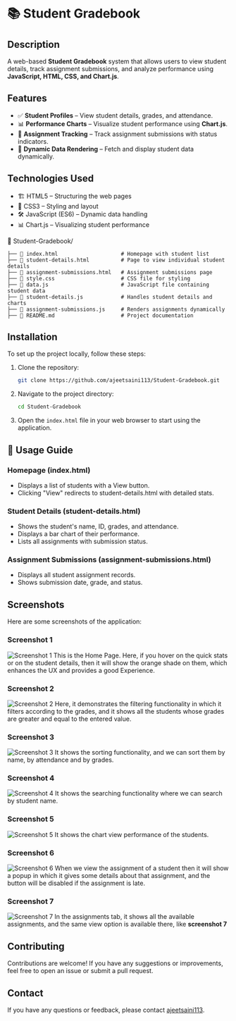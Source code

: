 # 📚 Student Gradebook

## Description

A web-based **Student Gradebook** system that allows users to view student details, track assignment submissions, and analyze performance using **JavaScript, HTML, CSS, and Chart.js**.

## Features

- ✅ **Student Profiles** – View student details, grades, and attendance.
- 📊 **Performance Charts** – Visualize student performance using **Chart.js**.
- 📝 **Assignment Tracking** – Track assignment submissions with status indicators.
- 🔄 **Dynamic Data Rendering** – Fetch and display student data dynamically.

## Technologies Used

- 🏗 HTML5 – Structuring the web pages
- 🎨 CSS3 – Styling and layout
- 🛠 JavaScript (ES6) – Dynamic data handling
- 📊 Chart.js – Visualizing student performance

📁 Student-Gradebook/
```
├── 📄 index.html                    # Homepage with student list
├── 📄 student-details.html          # Page to view individual student details
├── 📄 assignment-submissions.html   # Assignment submissions page
├── 📄 style.css                     # CSS file for styling
├── 📄 data.js                       # JavaScript file containing student data
├── 📄 student-details.js            # Handles student details and charts
├── 📄 assignment-submissions.js     # Renders assignments dynamically
├── 📄 README.md                     # Project documentation
```

## Installation

To set up the project locally, follow these steps:

1. Clone the repository:
    ```bash
    git clone https://github.com/ajeetsaini113/Student-Gradebook.git
    ```
2. Navigate to the project directory:
    ```bash
    cd Student-Gradebook
    ```
3. Open the `index.html` file in your web browser to start using the application.

## 📝 Usage Guide

### Homepage (index.html)
- Displays a list of students with a View button.
- Clicking "View" redirects to student-details.html with detailed stats.

### Student Details (student-details.html)
- Shows the student's name, ID, grades, and attendance.
- Displays a bar chart of their performance.
- Lists all assignments with submission status.

### Assignment Submissions (assignment-submissions.html)
- Displays all student assignment records.
- Shows submission date, grade, and status.

## Screenshots

Here are some screenshots of the application:

### Screenshot 1
![Screenshot 1](https://github.com/ajeetsaini113/Student-Gradebook/blob/main/ScreenShots/Screenshot%20(100).png)
This is the Home Page. Here, if you hover on the quick stats or on the student details, then it will show the orange shade on them, which enhances the UX and provides a good Experience.

### Screenshot 2
![Screenshot 2](https://github.com/ajeetsaini113/Student-Gradebook/blob/main/ScreenShots/Screenshot%20(105).png)
Here, it demonstrates the filtering functionality in which it filters according to the grades, and it shows all the students whose grades are greater and equal to the entered value.

### Screenshot 3
![Screenshot 3](https://github.com/ajeetsaini113/Student-Gradebook/blob/main/ScreenShots/Screenshot%20(106).png)
It shows the sorting functionality, and we can sort them by name, by attendance and by grades.

### Screenshot 4
![Screenshot 4](https://github.com/ajeetsaini113/Student-Gradebook/blob/main/ScreenShots/Screenshot%20(107).png)
It shows the searching functionality where we can search by student name.

### Screenshot 5
![Screenshot 5](https://github.com/ajeetsaini113/Student-Gradebook/blob/main/ScreenShots/Screenshot%20(109).png)
It shows the chart view performance of the students.

### Screenshot 6
![Screenshot 6](https://github.com/ajeetsaini113/Student-Gradebook/blob/main/ScreenShots/Screenshot%20(110).png)
When we view the assignment of a student then it will show a popup in which it gives some details about that assignment, and the button will be disabled if the assignment is late.

### Screenshot 7
![Screenshot 7](https://github.com/ajeetsaini113/Student-Gradebook/blob/main/ScreenShots/Screenshot%20(104).png)
In the assignments tab, it shows all the available assignments, and the same view option is available there, like **screenshot 7**
## Contributing

Contributions are welcome! If you have any suggestions or improvements, feel free to open an issue or submit a pull request.

## Contact

If you have any questions or feedback, please contact [ajeetsaini113](https://github.com/ajeetsaini113).
